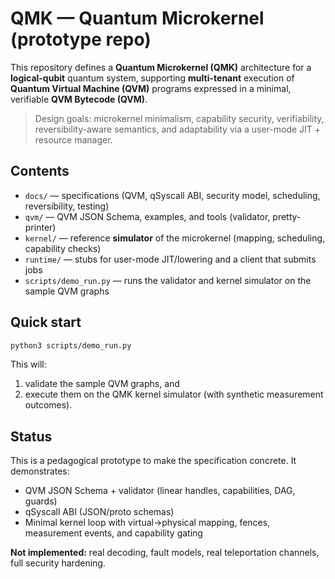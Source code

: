 # QMK — Quantum Microkernel (prototype repo)

This repository defines a **Quantum Microkernel (QMK)** architecture for a **logical-qubit** quantum system,
supporting **multi-tenant** execution of **Quantum Virtual Machine (QVM)** programs expressed in a minimal,
verifiable **QVM Bytecode (QVM)**.

> Design goals: microkernel minimalism, capability security, verifiability, reversibility-aware semantics,
> and adaptability via a user-mode JIT + resource manager.

## Contents
- `docs/` — specifications (QVM, qSyscall ABI, security model, scheduling, reversibility, testing)
- `qvm/` — QVM JSON Schema, examples, and tools (validator, pretty-printer)
- `kernel/` — reference **simulator** of the microkernel (mapping, scheduling, capability checks)
- `runtime/` — stubs for user-mode JIT/lowering and a client that submits jobs
- `scripts/demo_run.py` — runs the validator and kernel simulator on the sample QVM graphs

## Quick start
```bash
python3 scripts/demo_run.py
```
This will:
1) validate the sample QVM graphs, and
2) execute them on the QMK kernel simulator (with synthetic measurement outcomes).

## Status
This is a pedagogical prototype to make the specification concrete. It demonstrates:
- QVM JSON Schema + validator (linear handles, capabilities, DAG, guards)
- qSyscall ABI (JSON/proto schemas)
- Minimal kernel loop with virtual→physical mapping, fences, measurement events, and capability gating

**Not implemented:** real decoding, fault models, real teleportation channels, full security hardening.
